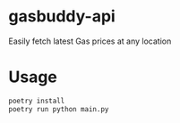 # gasbuddy-api
Easily fetch latest Gas prices at any location

# Usage
```bash
poetry install
poetry run python main.py
```
